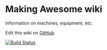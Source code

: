 # Making Awesome wiki

Information on machines, equipment, etc.

Edit this wiki on [GitHub](https://github.com/MakingAwesome/makingawesome.github.io).

[![Build Status](https://travis-ci.org/MakingAwesome/makingawesome.github.io.svg?branch=source)](https://travis-ci.org/MakingAwesome/makingawesome.github.io)
